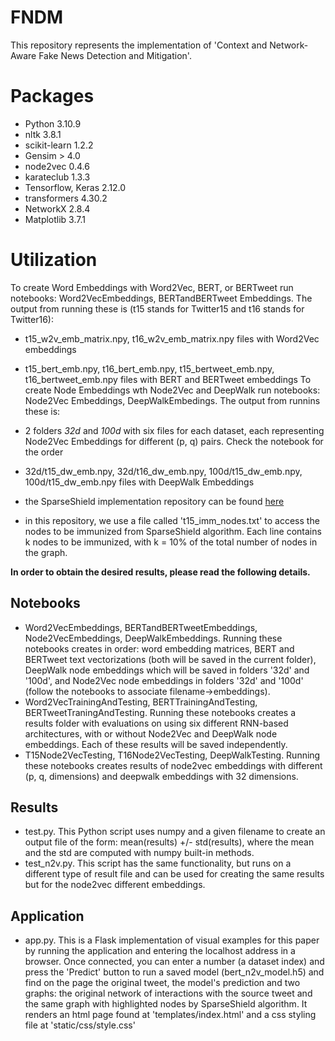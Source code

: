 # FNDM
This repository represents the implementation of 'Context and Network-Aware Fake News Detection and Mitigation'.

# Packages
- Python 3.10.9
- nltk 3.8.1
- scikit-learn 1.2.2
- Gensim > 4.0
- node2vec 0.4.6
- karateclub 1.3.3
- Tensorflow, Keras 2.12.0
- transformers 4.30.2
- NetworkX 2.8.4
- Matplotlib 3.7.1

# Utilization
To create Word Embeddings with Word2Vec, BERT, or BERTweet run notebooks: Word2VecEmbeddings, BERTandBERTweet Embeddings. The output from running these is (t15 stands for Twitter15 and t16 stands for Twitter16):
- t15_w2v_emb_matrix.npy, t16_w2v_emb_matrix.npy files with Word2Vec embeddings
- t15_bert_emb.npy, t16_bert_emb.npy, t15_bertweet_emb.npy, t16_bertweet_emb.npy files with BERT and BERTweet embeddings
To create Node Embeddings wth Node2Vec and DeepWalk run notebooks: Node2Vec Embeddings, DeepWalkEmbedings. The output from runnins these is:
- 2 folders _32d_ and _100d_ with six files for each dataset, each representing Node2Vec Embeddings for different (p, q) pairs. Check the notebook for the order
- 32d/t15_dw_emb.npy, 32d/t16_dw_emb.npy, 100d/t15_dw_emb.npy, 100d/t15_dw_emb.npy files with DeepWalk Embeddings

- the SparseShield implementation repository can be found [here](https://github.com/DS4AI-UPB/CONTAIN/tree/main/SparseShield_NIvsHS)
- in this repository, we use a file called 't15_imm_nodes.txt' to access the nodes to be immunized from SparseShield algorithm. Each line contains k nodes to be immunized, with k = 10% of the total number of nodes in the graph.

**In order to obtain the desired results, please read the following details.**
## Notebooks
- Word2VecEmbeddings, BERTandBERTweetEmbeddings, Node2VecEmbeddings, DeepWalkEmbeddings. Running these notebooks creates in order: word embedding matrices, BERT and BERTweet text vectorizations (both will be saved in the current folder), DeepWalk node embeddings which will be saved in folders '32d' and '100d', and Node2Vec node embeddings in folders '32d' and '100d' (follow the notebooks to associate filename->embeddings). 
- Word2VecTrainingAndTesting, BERTTrainingAndTesting, BERTweetTraningAndTesting. Running these notebooks creates a results folder with evaluations on using six different RNN-based architectures, with or without Node2Vec and DeepWalk node embeddings. Each of these results will be saved independently.
- T15Node2VecTesting, T16Node2VecTesting, DeepWalkTesting. Running these notebooks creates results of node2vec embeddings with different (p, q, dimensions) and deepwalk embeddings with 32 dimensions.
## Results
- test.py. This Python script uses numpy and a given filename to create an output file of the form: mean(results) +/- std(results), where the mean and the std are computed with numpy built-in methods.
- test_n2v.py. This script has the same functionality, but runs on a different type of result file and can be used for creating the same results but for the node2vec different embeddings.
## Application
- app.py. This is a Flask implementation of visual examples for this paper by running the application and entering the localhost address in a browser. Once connected, you can enter a number (a dataset index) and press the 'Predict' button to run a saved model (bert_n2v_model.h5) and find on the page the original tweet, the model's prediction and two graphs: the original network of interactions with the source tweet and the same graph with highlighted nodes by SparseShield algorithm. It renders an html page found at 'templates/index.html' and a css styling file at 'static/css/style.css' 



